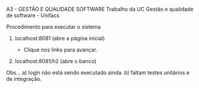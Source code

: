 
A3 - GESTÃO E QUALIDADE SOFTWARE
Trabalho da UC Gestão e qualidade de software - Unifacs

Procedimento para executar o sistema

1. localhost:8081  (abre a página inicial)
    * Clique nos links para avançar.

2. localhost:8081/h2 (abre o banco)

Obs...
    a) login não está sendo executado ainda.
    b) faltam testes unitários e de integração.
